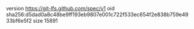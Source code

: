 version https://git-lfs.github.com/spec/v1
oid sha256:d5dad0a8c48be9ff193eb9807e001c722f533ec654f2e838b759e4933bf6e5f2
size 15891
